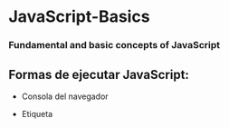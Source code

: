 # JavaScript-Basics

### Fundamental and basic concepts of JavaScript

## Formas de ejecutar JavaScript:

- Consola del navegador

- Etiqueta <script> de HTML

```html
<script>
    console.log('Hello World');
</script>
```
- Archivos JS externos

```html
<script src="hello-world.js"></script>
```

- Node.js

```
node hello-world.js
```

## Anatomía de una variable

variables (imaginar como cajas) almacenan datos (información), en JS las variables se definen con ***let*** y se le pone un nombre descriptivo (evitar ambigüedades)

```javaScript
//La primera variable tiene un nombre descriptivo, la segunda variable no y es ambiguo. 
let nombreDelUsuario = 'Lionel Messi';
let ndu = 'Lionel Messi';
```

nombreDelUsuario es la ***declaración*** (creación de la variable o caja) y después del = la ***asignación*** (lo que se está almacenando en la variable), lo ideal es que las variables siempre vayan al inicio del código, en orden una debajo de la otra.

***let*** para variables y ***const*** para constantes.

### Tipos de datos: Mutabilidad e inmutabilidad

- Primitivos: Inmutables (Se pasan por valor)
- Complejos: Mutables (Se pasan por referencia)

### Lenguajes de programación

- Compilados: C, C++, Rust, Go: Cosas que pasan antes de ejecución - Chequeo estático de tipos
- Interpretados: JS, Python, Ruby, PHP: Suceden a medidad que se va ejecutando - Chequeo dinámico de tipos